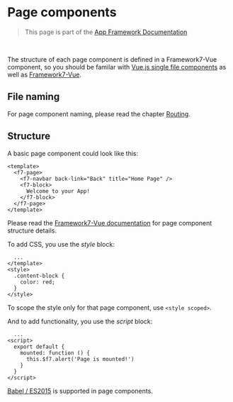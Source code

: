 # Page components

> This page is part of the [App Framework Documentation](../DOCUMENTATION.md)

<br />

The structure of each page component is defined in a Framework7-Vue component, so you should be familar with [Vue.js single file components](https://vuejs.org/v2/guide/single-file-components.html) as well as [Framework7-Vue](http://framework7.io/vue/).

## File naming

For page component naming, please read the chapter [Routing](routing.md).

## Structure

A basic page component could look like this:

```
<template>
  <f7-page>
    <f7-navbar back-link="Back" title="Home Page" />
    <f7-block>
      Welcome to your App!
    </f7-block>
  </f7-page>
</template>
```

Please read the [Framework7-Vue documentation](http://framework7.io/vue/page.html) for page component structure details.

To add CSS, you use the *style* block:

```
  ...
</template>
<style>
  .content-block {
    color: red;
  }
</style>
```

To scope the style only for that page component, use `<style scoped>`.

And to add functionality, you use the *script* block:

```
  ...
<script>
  export default {
    mounted: function () {
      this.$f7.alert('Page is mounted!')
    }
  }
</script>
```

[Babel / ES2015](https://babeljs.io/learn-es2015/) is supported in page components.
